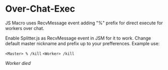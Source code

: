 # Over-Chat-Exec
JS Macro uses RecvMessage event adding "%" prefix for direct execute for workers over chat.

Enable Splitter.js as RecvMessage event in JSM for it to work.
Change default master nickname and prefix up to your prefferences.
Example use:

`<Master> % /kill`
`<Worker> /kill`
  
*Worker died*
